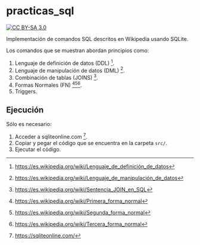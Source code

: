 # practicas_sql

[![CC BY-SA 3.0][cc-by-sa-shield]][cc-by-sa]

[cc-by-sa]: http://creativecommons.org/licenses/by-sa/3.0/
[cc-by-sa-shield]: https://img.shields.io/badge/License-CC%20BY--SA%203.0-lightgrey.svg

Implementación de comandos SQL descritos en Wikipedia usando SQLite.

Los comandos que se muestran abordan principios como:

1. Lenguaje de definición de datos (DDL) [^fn6].
2. Lenguaje de manipulación de datos (DML) [^fn7].
3. Combinación de tablas (JOINS) [^fn5].
4. Formas Normales (FN) [^fn1][^fn2][^fn3].
5. Triggers.

## Ejecución

Sólo es necesario:

1. Acceder a sqliteonline.com [^fn4].
2. Copiar y pegar el código que se encuentra en la carpeta ``src/``.
3. Ejecutar el código.

[^fn1]: https://es.wikipedia.org/wiki/Primera_forma_normal
[^fn2]: https://es.wikipedia.org/wiki/Segunda_forma_normal
[^fn3]: https://es.wikipedia.org/wiki/Tercera_forma_normal
[^fn4]: https://sqliteonline.com/
[^fn5]: https://es.wikipedia.org/wiki/Sentencia_JOIN_en_SQL
[^fn6]: https://es.wikipedia.org/wiki/Lenguaje_de_definición_de_datos
[^fn7]: https://es.wikipedia.org/wiki/Lenguaje_de_manipulación_de_datos
